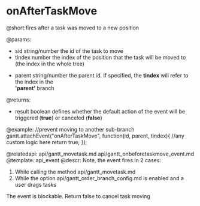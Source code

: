 onAfterTaskMove
=============
@short:fires after a task was moved to a new position
	


@params: 
- sid			string/number				the id of the task to move
- tindex		number						the index of the position that the task will be moved to <br> (the index in the whole tree)
* parent		string/number				the parent id. If specified, the <b>tindex</b> will  refer to the  index in the <br> <b>'parent'</b> branch

@returns:  
  - result     boolean       defines whether the default action of the event will be triggered (<b>true</b>) or canceled (<b>false</b>)

@example:
//prevent moving to another sub-branch
gantt.attachEvent("onAfterTaskMove", function(id, parent, tindex){
	//any custom logic here
    return true;
});


@relatedapi: 
	api/gantt_movetask.md
	api/gantt_onbeforetaskmove_event.md
@template:	api_event
@descr:
Note, the event fires in 2 cases:

1. While calling the method api/gantt_movetask.md 
2. While the option api/gantt_order_branch_config.md is enabled and a user drags tasks 

The event is blockable. Return false to cancel task moving